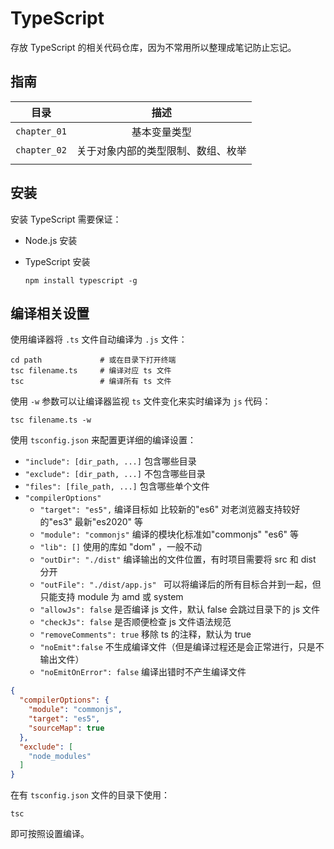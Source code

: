 # TypeScript

存放 TypeScript 的相关代码仓库，因为不常用所以整理成笔记防止忘记。

## 指南

|     目录     |                描述                |
| :----------: | :--------------------------------: |
| `chapter_01` |            基本变量类型            |
| `chapter_02` | 关于对象内部的类型限制、数组、枚举 |
|              |                                    |

## 安装

安装 TypeScript 需要保证：

- Node.js 安装

- TypeScript 安装

  ```shell
  npm install typescript -g
  ```

## 编译相关设置

使用编译器将 `.ts` 文件自动编译为 `.js` 文件：

```shell
cd path 			# 或在目录下打开终端
tsc filename.ts		# 编译对应 ts 文件
tsc					# 编译所有 ts 文件
```

使用 `-w` 参数可以让编译器监视 `ts` 文件变化来实时编译为 `js` 代码：

```shell
tsc filename.ts -w 
```

使用 `tsconfig.json` 来配置更详细的编译设置：

- `"include": [dir_path, ...]` 包含哪些目录
- `"exclude": [dir_path, ...]` 不包含哪些目录
- `"files": [file_path, ...]` 包含哪些单个文件
- `"compilerOptions"`
  - `"target": "es5",` 编译目标如 比较新的"es6" 对老浏览器支持较好的"es3" 最新"es2020" 等
  - `"module": "commonjs"` 编译的模块化标准如"commonjs" "es6" 等
  - `"lib": []` 使用的库如 "dom" ，一般不动
  - `"outDir": "./dist"` 编译输出的文件位置，有时项目需要将 src 和 dist 分开
  - `"outFile": "./dist/app.js" ` 可以将编译后的所有目标合并到一起，但只能支持 module 为 amd 或 system
  - `"allowJs": false` 是否编译 js 文件，默认 false 会跳过目录下的 js 文件
  - `"checkJs": false` 是否顺便检查 js 文件语法规范
  - `"removeComments": true` 移除 ts 的注释，默认为 true
  - `"noEmit":false` 不生成编译文件（但是编译过程还是会正常进行，只是不输出文件）
  - `"noEmitOnError": false` 编译出错时不产生编译文件

```json
{
  "compilerOptions": {
    "module": "commonjs",
    "target": "es5",
    "sourceMap": true
  },
  "exclude": [
    "node_modules"
  ]
}
```

在有 `tsconfig.json` 文件的目录下使用：

```shell
tsc
```

即可按照设置编译。

